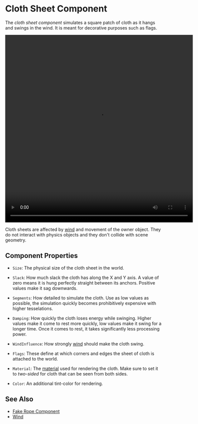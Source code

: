 # Cloth Sheet Component

The *cloth sheet component* simulates a square patch of cloth as it hangs and swings in the wind. It is meant for decorative purposes such as flags.

<video src="media/wind-cone.webm" width="600" height="600" autoplay loop></video>

Cloth sheets are affected by [wind](wind/wind.md) and movement of the owner object. They do not interact with physics objects and they don't collide with scene geometry.

## Component Properties

* `Size`: The physical size of the cloth sheet in the world.

* `Slack`: How much slack the cloth has along the X and Y axis. A value of zero means it is hung perfectly straight between its anchors. Positive values make it sag downwards.

* `Segments`: How detailed to simulate the cloth. Use as low values as possible, the simulation quickly becomes prohibitively expensive with higher tesselations.

* `Damping`: How quickly the cloth loses energy while swinging. Higher values make it come to rest more quickly, low values make it swing for a longer time. Once it comes to rest, it takes significantly less processing power.

* `WindInfluence`: How strongly [wind](wind/wind.md) should make the cloth swing.

* `Flags`: These define at which corners and edges the sheet of cloth is attached to the world.

* `Material`: The [material](../materials/materials-overview.md) used for rendering the cloth. Make sure to set it to *two-sided* for cloth that can be seen from both sides.

* `Color`: An additional tint-color for rendering.

## See Also

* [Fake Rope Component](ropes/fake-rope-component.md)
* [Wind](wind/wind.md)
